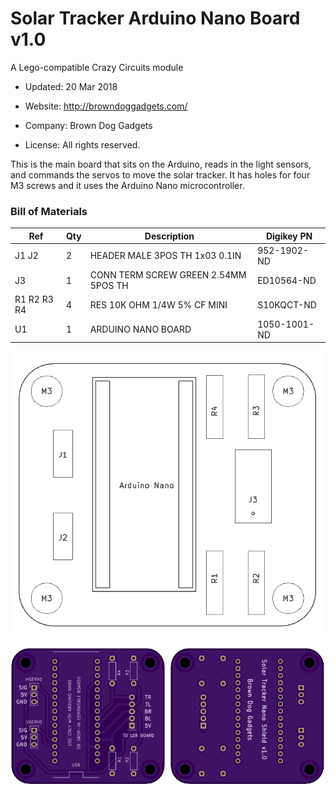 <!--- start title --->
# Solar Tracker Arduino Nano Board v1.0
A Lego-compatible Crazy Circuits module

- Updated: 20 Mar 2018

- Website: http://browndoggadgets.com/
- Company: Brown Dog Gadgets
- License: All rights reserved.
<!--- end title --->

This is the main board that sits on the Arduino, reads in the light sensors, and commands the servos to move the solar tracker. It has holes for four M3 screws and it uses the Arduino Nano microcontroller.

<!--- bom start --->
### Bill of Materials

|Ref|Qty|Description|Digikey PN|
|---|---|-----------|------|
|J1 J2|2|HEADER MALE 3POS TH 1x03 0.1IN|952-1902-ND|
|J3|1|CONN TERM SCREW GREEN 2.54MM 5POS TH|ED10564-ND|
|R1 R2 R3 R4|4|RES 10K OHM 1/4W 5% CF MINI|S10KQCT-ND|
|U1|1|ARDUINO NANO BOARD|1050-1001-ND|


<!--- bom end --->

![Assembly Diagram](assembly.png)

![Gerber Preview](preview.png)

